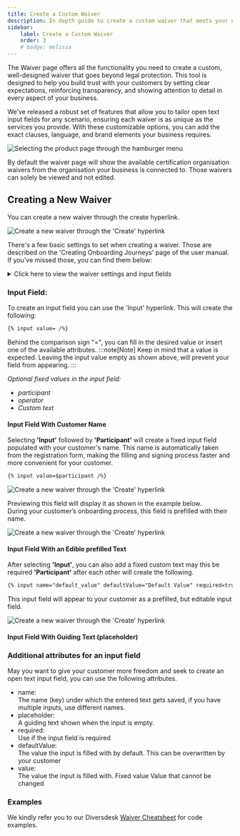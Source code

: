```yaml
---
title: Create a Custom Waiver 
description: In depth guide to create a custom waiver that meets your needs.
sidebar:
    label: Create a Custom Waiver
    order: 3
    # badge: melissa
---
```


The Waiver page offers all the functionality you need to create a custom, well-designed waiver that goes beyond legal protection. This tool is designed to help you build trust with your customers by setting clear expectations, reinforcing transparency, and showing attention to detail in every aspect of your business.

We’ve released a robust set of features that allow you to tailor open text input fields for any scenario, ensuring each waiver is as unique as the services you provide. With these customizable options, you can add the exact clauses, language, and brand elements your business requires. 

<div class="w-full md:w-3/5 mx-auto">
  <img 
    src="/images/select_waivers_page.png" 
    alt="Selecting the product page through the hamburger menu"
  />
</div>

By default the waiver page will show the available certification organisation waivers from the organisation your business is connected to. Those waivers can solely be viewed and not edited. 

## Creating a New Waiver
You can create a new waiver through the create hyperlink. 

<div class="w-full md:w-3/5 mx-auto">
  <img 
    src="/images/create_a_new_waiver.png" 
    alt="Create a new waiver through the 'Create' hyperlink"
  />
</div>

There's a few basic settings to set when creating a waiver. Those are described on the 'Creating Onboarding Journeys' page of the user manual. If you've missed those, you can find them below:

<details>
  <summary>Click here to view the waiver settings and input fields</summary>

  **Identifier**  
  Umbrella name for this waiver. This is used for you to recognize the waiver, regardless the different names per language 'Display name' used.

  **Valid term**  
  The period a signed waiver remains valid or is open for signing to your customer. 
  :::note[Note]
  Leaving this field open only keeps this waiver valid for the current registration.
  :::

  **Signature required checkbox**  
  Determines if this waiver is shown as a separate signed waiver, or embedded into your registration form as a tick box.

  **Language**  
  The language used for the waiver you're creating.

  **Display name**  
  The dedicated name for the language you're entering. This is the name that your customers will see.

  **Text input field**  
  The actual waiver text can be entered here. Through the available cheatsheet, you can see what 'markdown' text formatting options can be made.
</details>

### Input Field:
To create an input field you can use the 'Input' hyperlink. This will create the following: 
```html
{% input value= /%} 
```
Behind the comparison sign "=", you can fill in the desired value or insert one of the available attributes.
:::note[Note]
Keep in mind that a value is expected. Leaving the input value empty as shown above, will prevent your field from appearing.
:::

*Optional fixed values in the input field:*
- *participant*
- *operator*
- *Custom text*

#### Input Field With Customer Name

Selecting **'Input'** followed by **'Participant'** will create a fixed input field populated with your customer's name. This name is automatically taken from the registration form, making the filling and signing process faster and more convenient for your customer.

```html
{% input value=$participant /%} 
```
<div class="w-full md:w-9/12" style="margin-left: 0;">
  <img 
    src="/images/input-field-with-participant-name.png" 
    alt="Create a new waiver through the 'Create' hyperlink"
  />
</div>

Previewing this field will display it as shown in the example below. </br>
During your customer’s onboarding process, this field is prefilled with their name.

<div class="w-full md:w-4/6" style="margin-left: 0;">
  <img 
    src="/images/input-field-with-participant-name-2.png" 
    alt="Create a new waiver through the 'Create' hyperlink"
  />
</div>

#### Input Field With an Edible prefilled Text

After selecting **'Input'**, you can also add a fixed custom text may this be required **'Participant'** after each other will create the following.
```html
{% input name="default_value" defaultValue="Default Value" required=true/%}
```
This input field will appear to your customer as a prefilled, but editable input field.
<div class="w-full md:w-3/5" style="margin-left: 0;">
  <img 
    src="/images/input-field-with-default-value.png" 
    alt="Create a new waiver through the 'Create' hyperlink"
  />
</div>

#### Input Field With Guiding Text (placeholder)

### Additional attributes for an input field
May you want to give your customer more freedom and seek to create an open text input field, you can use the following attributes.

<ul>
<li>name: </br>
The name (key) under which the entered text gets saved, if you have multiple inputs, use different names. </li>
<li>placeholder: </br>
A guiding text shown when the input is empty. </li>
<li>required: </br>
Use if the input field is required</li>
<li>defaultValue: </br>
The value the input is filled with by default. This can be overwritten by your customer</li>
<li>value: </br>
The value the input is filled with. Fixed value Value that cannot be changed</li>
</ul>

### Examples
We kindly refer you to our Diversdesk [Waiver Cheatsheet](/articles/waiver_cheatsheet) for code examples.